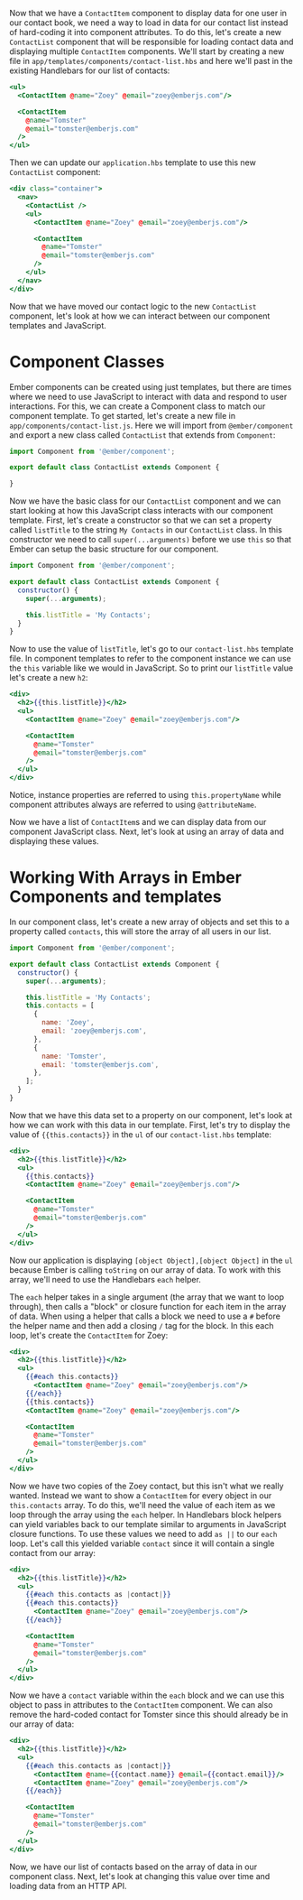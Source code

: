 Now that we have a `ContactItem` component to display data for one user in our contact book, we need a way to load in data for our contact list instead of hard-coding it into component attributes.
To do this, let's create a new `ContactList` component that will be responsible for loading contact data and displaying multiple `ContactItem` components.
We'll start by creating a new file in `app/templates/components/contact-list.hbs` and here we'll past in the existing Handlebars for our list of contacts:

```handlebars {data-filename="app/templates/components/contact-list.hbs"}
<ul>
  <ContactItem @name="Zoey" @email="zoey@emberjs.com"/>

  <ContactItem
    @name="Tomster"
    @email="tomster@emberjs.com"
  />
</ul>
```

Then we can update our `application.hbs` template to use this new `ContactList` component:

```handlebars {data-filename="app/templates/application.hbs" data-diff="+3,-4,-5,-6,-7,-8,-9,-10,-11"}
<div class="container">
  <nav>
    <ContactList />
    <ul>
      <ContactItem @name="Zoey" @email="zoey@emberjs.com"/>

      <ContactItem
        @name="Tomster"
        @email="tomster@emberjs.com"
      />
    </ul>
  </nav>
</div>
```

Now that we have moved our contact logic to the new `ContactList` component, let's look at how we can interact between our component templates and JavaScript.

# Component Classes

Ember components can be created using just templates, but there are times where we need to use JavaScript to interact with data and respond to user interactions.
For this, we can create a Component class to match our component template.
To get started, let's create a new file in `app/components/contact-list.js`.
Here we will import from `@ember/component` and export a new class called `ContactList` that extends from `Component`:

```js {data-filename="app/components/contact-list.js"}
import Component from '@ember/component';

export default class ContactList extends Component {

}
```

Now we have the basic class for our `ContactList` component and we can start looking at how this JavaScript class interacts with our component template.
First, let's create a constructor so that we can set a property called `listTitle` to the string `My Contacts` in our `ContactList` class.
In this constructor we need to call `super(...arguments)` before we use `this` so that Ember can setup the basic structure for our component.

```js {data-filename="app/components/contact-list.js" data-diff="+4,+5,+6,+7,+8"}
import Component from '@ember/component';

export default class ContactList extends Component {
  constructor() {
    super(...arguments);

    this.listTitle = 'My Contacts';
  }
}
```

Now to use the value of `listTitle`, let's go to our `contact-list.hbs` template file.
In component templates to refer to the component instance we can use the `this` variable like we would in JavaScript.
So to print our `listTitle` value let's create a new `h2`:

```handlebars {data-filename="app/templates/components/contact-list.hbs" data-diff="+1,+2,+11"}
<div>
  <h2>{{this.listTitle}}</h2>
  <ul>
    <ContactItem @name="Zoey" @email="zoey@emberjs.com"/>

    <ContactItem
      @name="Tomster"
      @email="tomster@emberjs.com"
    />
  </ul>
</div>
```

Notice, instance properties are referred to using `this.propertyName` while component attributes always are referred to using `@attributeName`.

Now we have a list of `ContactItem`s and we can display data from our component JavaScript class.
Next, let's look at using an array of data and displaying these values.

# Working With Arrays in Ember Components and templates

In our component class, let's create a new array of objects and set this to a property called `contacts`, this will store the array of all users in our list.

```js {data-filename="app/components/contact-list.js" data-diff="+8 ,+9 ,+10 ,+11 ,+12 ,+13 ,+14 ,+15 ,+16 ,+17"}
import Component from '@ember/component';

export default class ContactList extends Component {
  constructor() {
    super(...arguments);

    this.listTitle = 'My Contacts';
    this.contacts = [
      {
        name: 'Zoey',
        email: 'zoey@emberjs.com',
      },
      {
        name: 'Tomster',
        email: 'tomster@emberjs.com',
      },
    ];
  }
}
```

Now that we have this data set to a property on our component, let's look at how we can work with this data in our template.
First, let's try to display the value of `{{this.contacts}}` in the `ul` of our `contact-list.hbs` template:

```handlebars {data-filename="app/templates/components/contact-list.hbs" data-diff="+4"}
<div>
  <h2>{{this.listTitle}}</h2>
  <ul>
    {{this.contacts}}
    <ContactItem @name="Zoey" @email="zoey@emberjs.com"/>

    <ContactItem
      @name="Tomster"
      @email="tomster@emberjs.com"
    />
  </ul>
</div>
```

Now our application is displaying `[object Object],[object Object]` in the `ul` because Ember is calling `toString` on our array of data.
To work with this array, we'll need to use the Handlebars `each` helper.

The `each` helper takes in a single argument (the array that we want to loop through), then calls a "block" or closure function for each item in the array of data.
When using a helper that calls a block we need to use a `#` before the helper name and then add a closing `/` tag for the block.
In this each loop, let's create the `ContactItem` for Zoey:

```handlebars {data-filename="app/templates/components/contact-list.hbs" data-diff="+4,+5,+6,-7,-8"}
<div>
  <h2>{{this.listTitle}}</h2>
  <ul>
    {{#each this.contacts}}
      <ContactItem @name="Zoey" @email="zoey@emberjs.com"/>
    {{/each}}
    {{this.contacts}}
    <ContactItem @name="Zoey" @email="zoey@emberjs.com"/>

    <ContactItem
      @name="Tomster"
      @email="tomster@emberjs.com"
    />
  </ul>
</div>
```

Now we have two copies of the Zoey contact, but this isn't what we really wanted.
Instead we want to show a `ContactItem` for every object in our `this.contacts` array.
To do this, we'll need the value of each item as we loop through the array using the `each` helper.
In Handlebars block helpers can yield variables back to our template similar to arguments in JavaScript closure functions.
To use these values we need to add `as ||` to our `each` loop.
Let's call this yielded variable `contact` since it will contain a single contact from our array:

```handlebars {data-filename="app/templates/components/contact-list.hbs" data-diff="+4,-5"}
<div>
  <h2>{{this.listTitle}}</h2>
  <ul>
    {{#each this.contacts as |contact|}}
    {{#each this.contacts}}
      <ContactItem @name="Zoey" @email="zoey@emberjs.com"/>
    {{/each}}

    <ContactItem
      @name="Tomster"
      @email="tomster@emberjs.com"
    />
  </ul>
</div>
```

Now we have a `contact` variable within the `each` block and we can use this object to pass in attributes to the `ContactItem` component.
We can also remove the hard-coded contact for Tomster since this should already be in our array of data:

```handlebars {data-filename="app/templates/components/contact-list.hbs" data-diff="+5,-6,-9,-10,-11,-12"}
<div>
  <h2>{{this.listTitle}}</h2>
  <ul>
    {{#each this.contacts as |contact|}}
      <ContactItem @name={{contact.name}} @email={{contact.email}}/>
      <ContactItem @name="Zoey" @email="zoey@emberjs.com"/>
    {{/each}}

    <ContactItem
      @name="Tomster"
      @email="tomster@emberjs.com"
    />
  </ul>
</div>
```

Now, we have our list of contacts based on the array of data in our component class.
Next, let's look at changing this value over time and loading data from an HTTP API.
